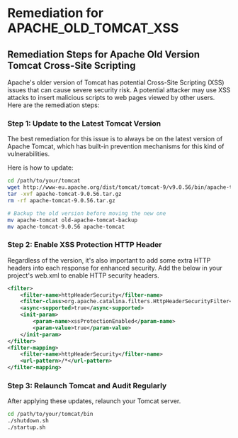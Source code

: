 # Remediation for APACHE_OLD_TOMCAT_XSS

## Remediation Steps for Apache Old Version Tomcat Cross-Site Scripting

Apache's older version of Tomcat has potential Cross-Site Scripting (XSS) issues that can cause severe security risk. A potential attacker may use XSS attacks to insert malicious scripts to web pages viewed by other users. Here are the remediation steps:

### Step 1: Update to the Latest Tomcat Version
The best remediation for this issue is to always be on the latest version of Apache Tomcat, which has built-in prevention mechanisms for this kind of vulnerabilities.

Here is how to update:

```bash
cd /path/to/your/tomcat
wget http://www-eu.apache.org/dist/tomcat/tomcat-9/v9.0.56/bin/apache-tomcat-9.0.56.tar.gz
tar -xvf apache-tomcat-9.0.56.tar.gz
rm -rf apache-tomcat-9.0.56.tar.gz

# Backup the old version before moving the new one
mv apache-tomcat old-apache-tomcat-backup
mv apache-tomcat-9.0.56 apache-tomcat
```

### Step 2: Enable XSS Protection HTTP Header
Regardless of the version, it's also important to add some extra HTTP headers into each response for enhanced security. Add the below in your project's web.xml to enable HTTP security headers.

```xml
<filter>
    <filter-name>httpHeaderSecurity</filter-name>
    <filter-class>org.apache.catalina.filters.HttpHeaderSecurityFilter</filter-class>
    <async-supported>true</async-supported>
    <init-param>
        <param-name>xssProtectionEnabled</param-name>
        <param-value>true</param-value>
    </init-param>
</filter>
<filter-mapping>
    <filter-name>httpHeaderSecurity</filter-name>
    <url-pattern>/*</url-pattern>
</filter-mapping>
```

### Step 3: Relaunch Tomcat and Audit Regularly
After applying these updates, relaunch your Tomcat server. 

```bash
cd /path/to/your/tomcat/bin
./shutdown.sh
./startup.sh
```
